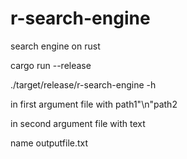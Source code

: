 # r-search-engine

search engine on rust

cargo run --release

./target/release/r-search-engine -h

in first argument file with path1"\n"path2

in second argument file with text

name outputfile.txt
